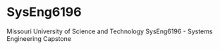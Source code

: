 # SysEng6196
Missouri University of Science and Technology SysEng6196 - Systems Engineering Capstone
